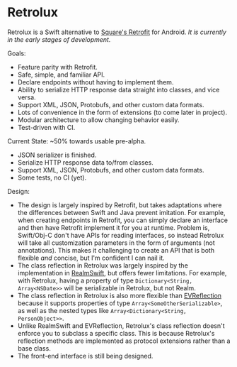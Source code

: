 # Retrolux

Retrolux is a Swift alternative to [Square's Retrofit](https://github.com/square/retrofit) for Android. *It is currently in the early stages of development.*

Goals:
- Feature parity with Retrofit.
- Safe, simple, and familiar API.
- Declare endpoints without having to implement them.
- Ability to serialize HTTP response data straight into classes, and vice versa.
- Support XML, JSON, Protobufs, and other custom data formats.
- Lots of convenience in the form of extensions (to come later in project).
- Modular architecture to allow changing behavior easily.
- Test-driven with CI.

Current State: ~50% towards usable pre-alpha.
- JSON serializer is finished.
- Serialize HTTP response data to/from classes.
- Support XML, JSON, Protobufs, and other custom data formats.
- Some tests, no CI (yet).

Design:
- The design is largely inspired by Retrofit, but takes adaptations where the differences between Swift and Java prevent imitation. For example, when creating endpoints in Retrofit, you can simply declare an interface and then have Retrofit implement it for you at runtime. Problem is, Swift/Obj-C don't have APIs for reading interfaces, so instead Retrolux will take all customization parameters in the form of arguments (not annotations). This makes it challenging to create an API that is both flexible _and_ concise, but I'm confident I can nail it.
- The class reflection in Retrolux was largely inspired by the implementation in [RealmSwift](https://github.com/realm/realm-cocoa), but offers fewer limitations. For example, with Retrolux, having a property of type `Dictionary<String, Array<NSDate>>` will be serializable in Retrolux, but not Realm.
- The class reflection in Retrolux is also more flexible than [EVReflection](https://github.com/evermeer/EVReflection) because it supports properties of type `Array<SomeOtherSerializable>`, as well as the nested types like `Array<Dictionary<String, PersonObject>>`.
- Unlike RealmSwift and EVReflection, Retrolux's class reflection doesn't enforce you to subclass a specific class. This is because Retrolux's reflection methods are implemented as protocol extensions rather than a base class.
- The front-end interface is still being designed.
